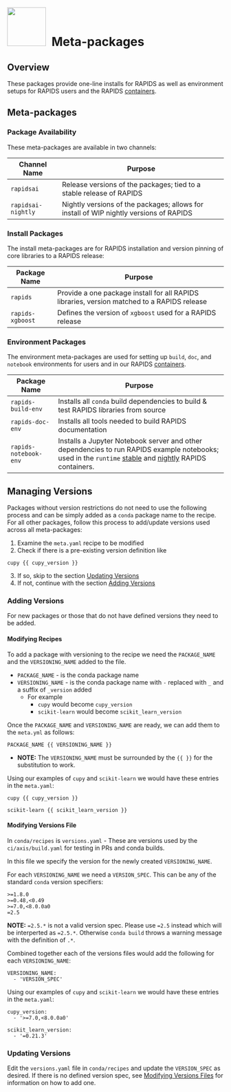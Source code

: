 # <div align="left"><img src="https://rapids.ai/assets/images/rapids_logo.png" width="90px"/>&nbsp; Meta-packages

## Overview

These packages provide one-line installs for RAPIDS as well as environment
setups for RAPIDS users and the RAPIDS [containers](https://github.com/rapidsai/build).

## Meta-packages

### Package Availability

These meta-packages are available in two channels:

Channel Name | Purpose
--- | ---
`rapidsai` | Release versions of the packages; tied to a stable release of RAPIDS
`rapidsai-nightly` | Nightly versions of the packages; allows for install of WIP nightly versions of RAPIDS

### Install Packages

The install meta-packages are for RAPIDS installation and version pinning of core
libraries to a RAPIDS release:

Package Name | Purpose
--- | ---
`rapids` | Provide a one package install for all RAPIDS libraries, version matched to a RAPIDS release
`rapids-xgboost` | Defines the version of `xgboost` used for a RAPIDS release

### Environment Packages

The environment meta-packages are used for setting up `build`, `doc`, and
`notebook` environments for users and in our RAPIDS [containers](https://github.com/rapidsai/build).

Package Name | Purpose
--- | ---
`rapids-build-env` | Installs all `conda` build dependencies to build & test RAPIDS libraries from source
`rapids-doc-env` | Installs all tools needed to build RAPIDS documentation
`rapids-notebook-env` | Installs a Jupyter Notebook server and other dependencies to run RAPIDS example notebooks; used in the `runtime` [stable](https://hub.docker.com/r/rapidsai/rapidsai/tags?page=1&name=runtime) and [nightly](https://hub.docker.com/r/rapidsai/rapidsai-nightly/tags?page=1&name=runtime) RAPIDS containers.

## Managing Versions

Packages without version restrictions do not need to use the following process
and can be simply added as a `conda` package name to the recipe. For all other
packages, follow this process to add/update versions used across all
meta-packages:

1. Examine the `meta.yaml` recipe to be modified
2. Check if there is a pre-existing version definition like
```
cupy {{ cupy_version }}
```
3. If so, skip to the section [Updating Versions](#updating-versions)
4. If not, continue with the section [Adding Versions](#adding-versions)

### Adding Versions

For new packages or those that do not have defined versions they need to be
added.

#### Modifying Recipes

To add a package with versioning to the recipe we need the `PACKAGE_NAME` and
the `VERSIONING_NAME` added to the file.

- `PACKAGE_NAME` - is the conda package name
- `VERSIONING_NAME` - is the conda package name with `-` replaced with `_` and a suffix of `_version` added
  - For example 
    - `cupy` would become `cupy_version`
    - `scikit-learn` would become `scikit_learn_version`

Once the `PACKAGE_NAME` and `VERSIONING_NAME` are ready, we can add them to
the `meta.yml` as follows:

```
PACKAGE_NAME {{ VERSIONING_NAME }}
```

- **NOTE:** The `VERSIONING_NAME` must be surrounded by the `{{ }}` for the substitution to work.

Using our examples of `cupy` and `scikit-learn` we would have these entries in
the `meta.yaml`:

```
cupy {{ cupy_version }}
```
```
scikit-learn {{ scikit_learn_version }}
```

#### Modifying Versions File

In `conda/recipes` is `versions.yaml` - These are versions used by the `ci/axis/build.yaml` for testing in PRs and conda builds.

In this file we specify the version for the newly created `VERSIONING_NAME`.

For each `VERSIONING_NAME` we need a `VERSION_SPEC`. This can be any of the
standard `conda` version specifiers:
```
>=1.8.0
>=0.48,<0.49
>=7.0,<8.0.0a0
=2.5
```

**NOTE:** `=2.5.*` is not a valid version spec. Please use `=2.5` instead
which will be interperted as `=2.5.*`. Otherwise `conda build` throws a
warning message with the definition of `.*`.

Combined together each of the versions files would add the following for each
`VERSIONING_NAME`:
```
VERSIONING_NAME:
  - 'VERSION_SPEC'
```

Using our examples of `cupy` and `scikit-learn` we would have these entries in
the `meta.yaml`:

```
cupy_version:
  - '>=7.0,<8.0.0a0'
```
```
scikit_learn_version:
  - '=0.21.3'
```

### Updating Versions

Edit the `versions.yaml` file in `conda/recipes` and update the `VERSION_SPEC`
as desired. If there is no defined version spec, see [Modifying Versions Files](#modifying-versions-files)
for information on how to add one.
